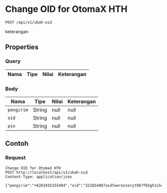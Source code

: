 # Change OID for OtomaX HTH
```http
POST /api/v1/ubah-oid
```
keterangan
## Properties
### Query
Nama | Tipe | Nilai | Keterangan
--- | --- | --- | ---
### Body
Nama | Tipe | Nilai | Keterangan
--- | --- | --- | ---
<code>pengirim</code> | String | null | null
<code>oid</code> | String | null | null
<code>pin</code> | String | null | null
## Contoh
### Request
```http
Change OID for OtomaX HTH
POST http://localhost/api/v1/ubah-oid
Content-Type: application/json

{"pengirim":"+6281935155404","oid":"321654987asdfwerezveryt987f65gh1s54g89sr4gv","pin":"1234"}
```
